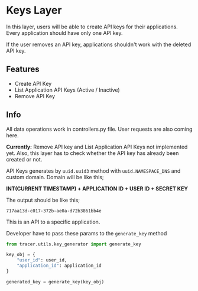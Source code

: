 # Keys Layer

In this layer, users will be able to create API keys for their applications. Every application should have only one API key.

If the user removes an API key, applications shouldn't work with the deleted API key.

## Features

- Create API Key
- List Application API Keys (Active / Inactive)
- Remove API Key

## Info

All data operations work in controllers.py file. User requests are also coming here. 

**Currently:** Remove API key and List Application API Keys not implemented yet. Also, this layer has to check whether the API key has already been created or not.

API Keys generates by `uuid.uuid3` method with `uuid.NAMESPACE_DNS` and custom domain. Domain will be like this;

**INT(CURRENT TIMESTAMP) + APPLICATION ID + USER ID + SECRET KEY**

The output should be like this;

`717aa13d-c017-372b-ae0a-d72b3861bb4e`

This is an API to a specific application.

Developer have to pass these params to the `generate_key` method

```py
from tracer.utils.key_generator import generate_key

key_obj = {
    "user_id": user_id,
    "application_id": application_id
}

generated_key = generate_key(key_obj)
```